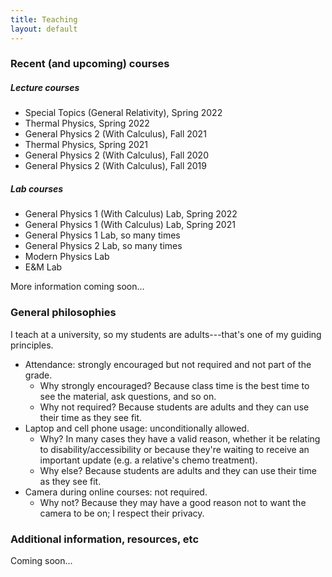 ```yaml
---
title: Teaching
layout: default
---
```




### Recent (and upcoming) courses


##### Lecture courses

- Special Topics (General Relativity), Spring 2022
- Thermal Physics, Spring 2022
- General Physics 2 (With Calculus), Fall 2021
- Thermal Physics, Spring 2021
- General Physics 2 (With Calculus), Fall 2020
- General Physics 2 (With Calculus), Fall 2019


##### Lab courses

- General Physics 1 (With Calculus) Lab, Spring 2022
- General Physics 1 (With Calculus) Lab, Spring 2021
- General Physics 1 Lab, so many times
- General Physics 2 Lab, so many times
- Modern Physics Lab
- E&M Lab


More information coming soon...


### General philosophies

I teach at a university, so my students are adults---that's one of my guiding principles.

- Attendance: strongly encouraged but not required and not part of the grade.
  - Why strongly encouraged?  Because class time is the best time to see the material, ask questions, and so on.
  - Why not required?  Because students are adults and they can use their time as they see fit.
- Laptop and cell phone usage: unconditionally allowed.
  - Why?  In many cases they have a valid reason, whether it be relating to disability/accessibility
    or because they're waiting to receive an important update (e.g. a relative's chemo treatment).
  - Why else?  Because students are adults and they can use their time as they see fit.
- Camera during online courses: not required.
  - Why not?  Because they may have a good reason not to want the camera to be on; I respect their privacy.



### Additional information, resources, etc

Coming soon...


